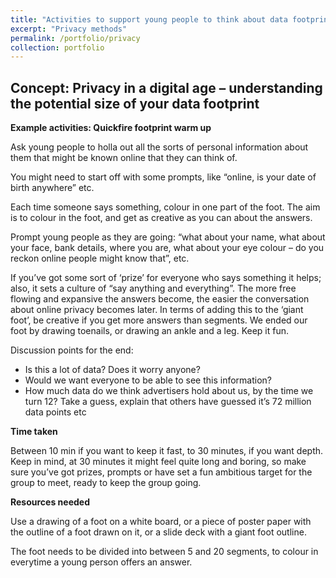 ```yaml
---
title: "Activities to support young people to think about data footprints & privacy"
excerpt: "Privacy methods"
permalink: /portfolio/privacy
collection: portfolio
---
```


## Concept: Privacy in a digital age – understanding the potential size of your data footprint
**Example activities: Quickfire footprint warm up** 

Ask young people to holla out all the sorts of personal information about them that might be known online that they can think of. 

You might need to start off with some prompts, like “online, is your date of birth anywhere” etc.

Each time someone says something, colour in one part of the foot. The aim is to colour in the foot, and get as creative as you can about the answers.

Prompt young people as they are going: “what about your name, what about your face, bank details, where you are, what about your eye colour – do you reckon online people might know that”, etc.

If you’ve got some sort of ‘prize’ for everyone who says something it helps; also, it sets a culture of “say anything and everything”. The more free flowing and expansive the answers become, the easier the conversation about online privacy becomes later.  In terms of adding this to the ‘giant foot’, be creative if you get more answers than segments. We ended our foot by drawing toenails, or drawing an ankle and a leg. Keep it fun.

Discussion points for the end:
* Is this a lot of data? Does it worry anyone? 
* Would we want everyone to be able to see this information?
* How much data do we think advertisers hold about us, by the time we turn 12? Take a guess,  explain that others have guessed it’s 72 million data points etc

**Time taken** 

Between 10 min if you want to keep it fast, to 30 minutes, if you want depth. Keep in mind, at 30 minutes it might feel quite long and boring, so make sure you’ve got prizes, prompts or have set a fun ambitious target for the group to meet, ready to keep the group going.

**Resources needed** 

Use a drawing of a foot on a white board, or a piece of poster paper with the outline of a foot drawn on it, or a slide deck with a giant foot outline.

The foot needs to be divided into between 5 and 20 segments, to colour in everytime a young person offers an answer.
